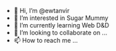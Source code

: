- 👋 Hi, I’m @ewtanvir
- 👀 I’m interested in Sugar Mummy
- 🌱 I’m currently learning Web D&D
- 💞️ I’m looking to collaborate on ...
- 📫 How to reach me ...

<!---
ewtanvir/ewtanvir is a ✨ special ✨ repository because its `README.md` (this file) appears on your GitHub profile.
You can click the Preview link to take a look at your changes.
--->
